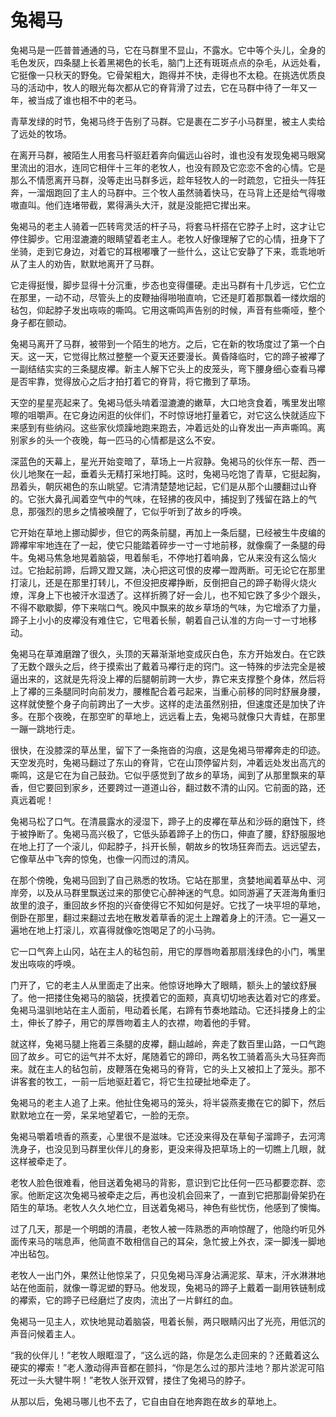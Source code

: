# 兔褐马

兔褐马是一匹普普通通的马，它在马群里不显山，不露水。它中等个头儿，全身的毛色发灰，四条腿上长着黑褐色的长毛，脑门上还有斑斑点点的杂毛，从远处看，它挺像一只秋天的野兔。它骨架粗大，跑得并不快，走得也不太稳。在挑选优质良马的活动中，牧人的眼光每次都从它的脊背滑了过去，它在马群中待了一年又一年，被当成了谁也相不中的老马。 

青草发绿的时节，兔褐马终于告别了马群。它是裹在二岁子小马群里，被主人卖给了远处的牧场。 

在离开马群，被陌生人用套马杆驱赶着奔向偏远山谷时，谁也没有发现兔褐马眼窝里流出的泪水，连同它相伴十三年的老牧人，也没有顾及它恋恋不舍的心情。它是那么不情愿离开马群，没等走出马群多远，趁年轻牧人的一时疏忽，它扭头一阵狂奔，一溜烟跑回了主人的马群中。三个牧人虽然骑着快马，在马背上还是给气得嗷嗷直叫。他们连堵带截，累得满头大汗，就是没能把它撵出来。 

兔褐马的老主人骑着一匹转弯灵活的杆子马，将套马杆搭在它脖子上时，这才让它停住脚步。它用湿漉漉的眼睛望着老主人。老牧人好像理解了它的心情，扭身下了坐骑，走到它身边，对着它的耳根嘟囔了一些什么，这让它安静了下来，乖乖地听从了主人的劝告，默默地离开了马群。 

它走得挺慢，脚步显得十分沉重，步态也变得僵硬。走出马群有十几步远，它伫立在那里，一动不动，尽管头上的皮鞭抽得啪啪直响，它还是盯着那飘着一缕炊烟的毡包，仰起脖子发出咴咴的嘶鸣。它用这嘶鸣声告别的时候，声音有些嘶哑，整个身子都在颤动。 

兔褐马离开了马群，被带到一个陌生的地方。之后，它在新的牧场度过了第一个白天。这一天，它觉得比熬过整整一个夏天还要漫长。黄昏降临时，它的蹄子被襻了一副结结实实的三条腿皮襻。新主人解下它头上的皮笼头，弯下腰身细心查看马襻是否牢靠，觉得放心之后才拍打着它的脊背，将它撒到了草场。 

天空的星星亮起来了。兔褐马低头啃着湿漉漉的嫩草，大口地贪食着，嘴里发出嚓嚓的咀嚼声。在它身边闲逛的伙伴们，不时惊讶地打量着它，对它这么快就适应下来感到有些纳闷。这些家伙烦躁地跑来跑去，冲着远处的山脊发出一声声嘶鸣。离别家乡的头一个夜晚，每一匹马的心情都是这么不安。 

深蓝色的天幕上，星光开始变暗了，草场上一片寂静。兔褐马的伙伴东一帮、西一伙儿地聚在一起，垂着头无精打采地打盹。这时，兔褐马吃饱了青草，它挺起胸，昂着头，朝灰褐色的东山眺望。它清清楚楚地记起，它们是从那个山腰翻过山脊的。它张大鼻孔闻着空气中的气味，在轻拂的夜风中，捕捉到了残留在路上的气息，那强烈的思乡之情被唤醒了，它似乎听到了故乡的呼唤。 

它开始在草地上挪动脚步，但它的两条前腿，再加上一条后腿，已经被生牛皮编的蹄襻牢牢地连在了一起，使它只能踏着碎步一寸一寸地前移，就像瘸了一条腿的母牛。兔褐马焦急地晃着脑袋，甩着鬃毛，不停地打着响鼻，它从来没有这么恼火过。它抬起前蹄，后蹄又蹬又踹，决心把这可恨的皮襻一蹬两断。可无论它在那里打滚儿，还是在那里打转儿，不但没把皮襻挣断，反倒把自己的蹄子勒得火烧火燎，浑身上下也被汗水湿透了。这样折腾了好一会儿，也不知它跌了多少个跟头，不得不歇歇脚，停下来喘口气。晚风中飘来的故乡草场的气味，为它增添了力量，蹄子上小小的皮襻没有难住它，它甩着长鬃，朝着自己认准的方向一寸一寸地移动。 

兔褐马在草滩磨蹭了很久，头顶的天幕渐渐地变成灰白色，东方开始发白。在它跌了无数个跟头之后，终于摸索出了戴着马襻行走的窍门。这一特殊的步法完全是被逼出来的，这就是先将没上襻的后腿朝前跨一大步，靠它来支撑整个身体，然后将上了襻的三条腿同时向前发力，腰椎配合着弓起来，当重心前移的同时舒展身腰，这样就使整个身子向前跨出了一大步。这样的走法虽然别扭，但速度还是加快了许多。在那个夜晚，在那空旷的草地上，远远看上去，兔褐马就像只大青蛙，在那里一蹦一跳地行走。 

很快，在没膝深的草丛里，留下了一条拖沓的沟痕，这是兔褐马带襻奔走的印迹。天空发亮时，兔褐马翻过了东山的脊背，它在山顶停留片刻，冲着远处发出高亢的嘶鸣，这是它在为自己鼓劲。它似乎感觉到了故乡的草场，闻到了从那里飘来的草香，但它要回到家乡，还要跨过一道道山谷，翻过数不清的山冈。它前面的路，还真远着呢！ 

兔褐马松了口气。在清晨露水的浸湿下，蹄子上的皮襻在草丛和沙砾的磨蚀下，终于被挣断了。兔褐马高兴极了，它低头舔着蹄子上的伤口，伸直了腰，舒舒服服地在地上打了一个滚儿，仰起脖子，抖开长鬃，朝故乡的牧场狂奔而去。远远望去，它像草丛中飞奔的惊兔，也像一闪而过的清风。 

在那个傍晚，兔褐马回到了自己熟悉的牧场。它站在那里，贪婪地闻着草丛中、河岸旁，以及从马群里飘送过来的那使它心醉神迷的气息。如同游遍了天涯海角重归故里的浪子，重回故乡怀抱的兴奋使得它不知如何是好。它找了一块平坦的草地，倒卧在那里，翻过来翻过去地在散发着草香的泥土上蹭着身上的汗渍。它一遍又一遍地在地上打滚儿，欢喜得就像吃饱喝足了的小马驹。 

它一口气奔上山冈，站在主人的毡包前，用它的厚唇吻着那扇浅绿色的小门，嘴里发出咴咴的呼唤。 

门开了，它的老主人从里面走了出来。他惊讶地睁大了眼睛，额头上的皱纹舒展了。他一把搂住兔褐马的脑袋，抚摸着它的面颊，真真切切地表达着对它的疼爱。兔褐马温驯地站在主人面前，甩动着长尾，右蹄有节奏地踏动。它还抖搂身上的尘土，伸长了脖子，用它的厚唇吻着主人的衣襟，吻着他的手臂。 

就这样，兔褐马腿上拖着三条腿的皮襻，翻山越岭，奔走了数百里山路，一口气跑回了故乡。可它的运气并不太好，尾随着它的蹄印，两名牧工骑着高头大马狂奔而来。就在主人的毡包前，皮鞭落在兔褐马的脊背，它的头上又被扣上了笼头。那不讲客套的牧工，一前一后地驱赶着它，将它生拉硬扯地牵走了。 

兔褐马的老主人追了上来。他扯住兔褐马的笼头，将半袋燕麦撒在它的脚下，然后默默地立在一旁，呆呆地望着它，一脸的无奈。 

兔褐马嚼着喷香的燕麦，心里很不是滋味。它还没来得及在草甸子溜蹄子，去河湾洗身子，也没见到马群里伙伴儿的身影，更没来得及把草场上的一切瞧上几眼，就这样被牵走了。 

老牧人脸色很难看，他目送着兔褐马的背影，意识到它比任何一匹马都要恋群、恋家。他断定这次兔褐马被牵走之后，再也没机会回来了，一直到它把那副骨架扔在陌生的草场。老牧人久久地伫立，目送着兔褐马，神色有些忧伤，他感到了懊悔。 

过了几天，那是一个明朗的清晨，老牧人被一阵熟悉的声响惊醒了，他隐约听见外面传来马的喘息声，他简直不敢相信自己的耳朵，急忙披上外衣，深一脚浅一脚地冲出毡包。 

老牧人一出门外，果然让他惊呆了，只见兔褐马浑身沾满泥浆、草末，汗水淋淋地站在他面前，就像一尊泥塑的野马。他发现，兔褐马的蹄子上戴着一副用铁链制成的襻索，它的蹄子已经磨烂了皮肉，流出了一片鲜红的血。 

兔褐马一见主人，欢快地晃动着脑袋，甩着长鬃，两只眼睛闪出了光亮，用低沉的声音问候着主人。 

“我的伙伴儿！”老牧人眼眶湿了，“这么远的路，你是怎么走回来的？还戴着这么硬实的襻索！”老人激动得声音都在颤抖，“你是怎么过的那片洼地？那片淤泥可陷死过一头大犍牛啊！”老牧人张开双臂，搂住了兔褐马的脖子。 

从那以后，兔褐马哪儿也不去了，它自由自在地奔跑在故乡的草地上。
